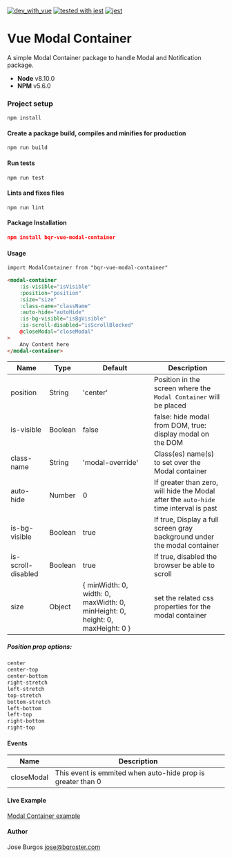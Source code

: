 [![dev_with_vue](https://img.shields.io/badge/Dev_with_VUE-vue-green)](https://github.com/vuejs/vue) [![tested with jest](https://img.shields.io/badge/tested_with-jest-99424f.svg)](https://github.com/facebook/jest) [![jest](https://jestjs.io/img/jest-badge.svg)](https://github.com/facebook/jest)

# Vue Modal Container

A simple Modal Container package to handle Modal and Notification package.
* **Node** v8.10.0
* **NPM** v5.6.0

### Project setup
```
npm install
```

#### Create a package build, compiles and minifies for production
```
npm run build
```

#### Run tests
```
npm run test
```

#### Lints and fixes files
```
npm run lint
```

#### Package Installation
```json
npm install bqr-vue-modal-container
```
#### Usage
```html
import ModalContainer from "bqr-vue-modal-container"

<modal-container 
    :is-visible="isVisible"
    :position="position"
    :size="size"
    :class-name="className"
    :auto-hide="autoHide"
    :is-bg-visible="isBgVisible"
    :is-scroll-disabled="isScrollBlocked"
    @closeModal="closeModal"
>
    Any Content here
</modal-container>
```

| Name               | Type          | Default            | Description                                                  |
| ----------------   | ------------- | ------------------ | ------------------------------------------------------------ |
| position           | String        | 'center'           | Position in the screen where the `Modal Container` will be placed  |
| is-visible         | Boolean       | false              | false: hide modal from DOM, true: display modal on the DOM   |
| class-name         | String        | 'modal-override'   | Class(es) name(s) to set over the Modal container            |
| auto-hide          | Number        | 0                  | If greater than zero, will hide the Modal after the `auto-hide` time interval is past |
| is-bg-visible      | Boolean       | true               | If true, Display a full screen gray background under the modal container |
| is-scroll-disabled | Boolean       | true               | If true, disabled the browser be able to scroll              |
| size               | Object        | { minWidth: 0, width: 0, maxWidth: 0, minHeight: 0, height: 0, maxHeight: 0 } | set the related css properties for the modal container |


##### Position prop options:
```html
center
center-top
center-bottom
right-stretch
left-stretch
top-stretch
bottom-stretch
left-bottom
left-top
right-bottom
right-top
```

#### Events
| Name               | Description                                                  |
| ----------------   | ------------------------------------------------------------ |
| closeModal         | This event is emmited when auto-hide prop is greater than 0  |

#### Live Example

[Modal Container example](https://codepen.io/bqroster/pen/dyOmrPo)


#### Author
Jose Burgos <jose@bqroster.com>
